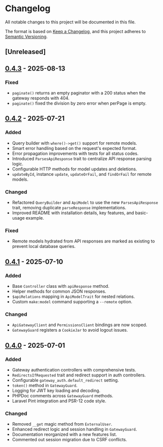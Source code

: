 # Changelog

All notable changes to this project will be documented in this file.

The format is based on [Keep a Changelog](https://keepachangelog.com/en/1.1.0/),
and this project adheres to [Semantic Versioning](https://semver.org/spec/v2.0.0.html).

## [Unreleased]

## [0.4.3] - 2025-08-13
### Fixed
- `paginate()` returns an empty paginator with a 200 status when the gateway responds with 404.
- `paginate()` fixed the division by zero error when perPage is empty.

## [0.4.2] - 2025-07-21
### Added
- Query builder with `where()->get()` support for remote models.
- Smart error handling based on the request's expected format.
- Error propagation improvements with tests for all status codes.
- Introduced `ParsesApiResponse` trait to centralize API response parsing logic.
- Configurable HTTP methods for model updates and deletions.
- `updateById`, instance `update`, `updateOrFail`, and `findOrFail` for remote models.

### Changed
- Refactored `QueryBuilder` and `ApiModel` to use the new `ParsesApiResponse` trait, removing duplicate `parseResponse` implementations.
- Improved README with installation details, key features, and basic-usage example.

### Fixed
- Remote models hydrated from API responses are marked as existing to prevent local database queries.

## [0.4.1] - 2025-07-10
### Added
- Base `Controller` class with `apiResponse` method.
- Helper methods for common JSON responses.
- `$apiRelations` mapping in `ApiModelTrait` for nested relations.
- Custom `make:model` command supporting a `--remote` option.

### Changed
- `ApiGatewayClient` and `PermissionsClient` bindings are now scoped.
- `GatewayGuard` registers a `CookieJar` to avoid logout issues.

## [0.4.0] - 2025-07-01
### Added
- Gateway authentication controllers with comprehensive tests.
- `RedirectsIfRequested` trait and redirect support in auth controllers.
- Configurable `gateway_auth.default_redirect` setting.
- `token()` method in `GatewayGuard`.
- Logging for JWT key loading and decoding.
- PHPDoc comments across `GatewayGuard` methods.
- Laravel Pint integration and PSR-12 code style.

### Changed
- Removed `__get` magic method from `ExternalUser`.
- Enhanced redirect logic and session handling in `GatewayGuard`.
- Documentation reorganized with a new features list.
- Commented out session migration due to CSRF conflicts.

[0.4.3]: https://github.com/KroderDev/laravel-microservice-core/compare/v0.4.2...v0.4.3
[0.4.2]: https://github.com/KroderDev/laravel-microservice-core/compare/v0.4.1...v0.4.2
[0.4.1]: https://github.com/KroderDev/laravel-microservice-core/compare/v0.4.0...v0.4.1
[0.4.0]: https://github.com/KroderDev/laravel-microservice-core/compare/v0.3.1...v0.4.0
